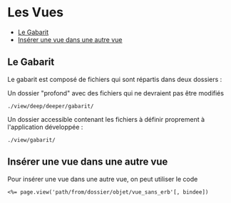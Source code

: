 # Les Vues

* [Le Gabarit](#le_gabarit)
* [Insérer une vue dans une autre vue](#inserervuedansvue)


<a name='le_gabarit'></a>

## Le Gabarit

Le gabarit est composé de fichiers qui sont répartis dans deux dossiers :

Un dossier "profond" avec des fichiers qui ne devraient pas être modifiés

    ./view/deep/deeper/gabarit/

Un dossier accessible contenant les fichiers à définir proprement à l'application développée :

    ./view/gabarit/

<a name='inserervuedansvue'></a>

## Insérer une vue dans une autre vue

Pour insérer une vue dans une autre vue, on peut utiliser le code

    <%= page.view('path/from/dossier/objet/vue_sans_erb'[, bindee])
